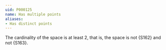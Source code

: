 ```yaml
---
uid: P000125
name: Has multiple points
aliases:
- Has distinct points
---
```


The cardinality of the space is at least $2$, that is, the space is not {S162} and not {S163}.
